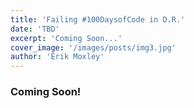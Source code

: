 ```yaml
---
title: 'Failing #100DaysofCode in D.R.'
date: 'TBD'
excerpt: 'Coming Soon...'
cover_image: '/images/posts/img3.jpg'
author: 'Erik Moxley'
---
```


<h3>Coming Soon!</h3>
